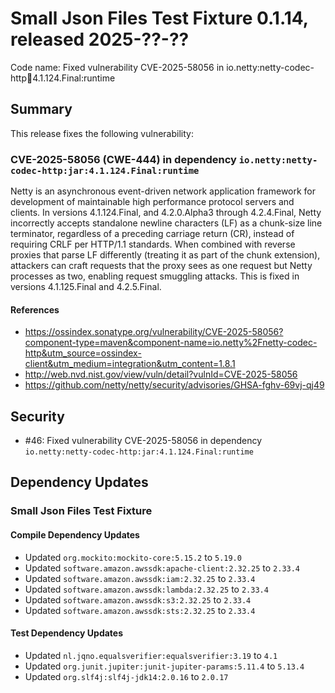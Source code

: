 # Small Json Files Test Fixture 0.1.14, released 2025-??-??

Code name: Fixed vulnerability CVE-2025-58056 in io.netty:netty-codec-http:jar:4.1.124.Final:runtime

## Summary

This release fixes the following vulnerability:

### CVE-2025-58056 (CWE-444) in dependency `io.netty:netty-codec-http:jar:4.1.124.Final:runtime`
Netty is an asynchronous event-driven network application framework for development of maintainable high performance protocol servers and clients. In versions 4.1.124.Final, and 4.2.0.Alpha3 through 4.2.4.Final, Netty incorrectly accepts standalone newline characters (LF) as a chunk-size line terminator, regardless of a preceding carriage return (CR), instead of requiring CRLF per HTTP/1.1 standards. When combined with reverse proxies that parse LF differently (treating it as part of the chunk extension), attackers can craft requests that the proxy sees as one request but Netty processes as two, enabling request smuggling attacks. This is fixed in versions 4.1.125.Final and 4.2.5.Final.
#### References
* https://ossindex.sonatype.org/vulnerability/CVE-2025-58056?component-type=maven&component-name=io.netty%2Fnetty-codec-http&utm_source=ossindex-client&utm_medium=integration&utm_content=1.8.1
* http://web.nvd.nist.gov/view/vuln/detail?vulnId=CVE-2025-58056
* https://github.com/netty/netty/security/advisories/GHSA-fghv-69vj-qj49

## Security

* #46: Fixed vulnerability CVE-2025-58056 in dependency `io.netty:netty-codec-http:jar:4.1.124.Final:runtime`

## Dependency Updates

### Small Json Files Test Fixture

#### Compile Dependency Updates

* Updated `org.mockito:mockito-core:5.15.2` to `5.19.0`
* Updated `software.amazon.awssdk:apache-client:2.32.25` to `2.33.4`
* Updated `software.amazon.awssdk:iam:2.32.25` to `2.33.4`
* Updated `software.amazon.awssdk:lambda:2.32.25` to `2.33.4`
* Updated `software.amazon.awssdk:s3:2.32.25` to `2.33.4`
* Updated `software.amazon.awssdk:sts:2.32.25` to `2.33.4`

#### Test Dependency Updates

* Updated `nl.jqno.equalsverifier:equalsverifier:3.19` to `4.1`
* Updated `org.junit.jupiter:junit-jupiter-params:5.11.4` to `5.13.4`
* Updated `org.slf4j:slf4j-jdk14:2.0.16` to `2.0.17`
